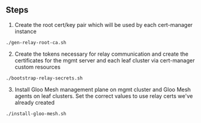 ## Steps

1. Create the root cert/key pair which will be used by each cert-manager instance
```
./gen-relay-root-ca.sh
```
2. Create the tokens necessary for relay communication and create the certificates for the mgmt server and each leaf cluster via cert-manager custom resources
```
./bootstrap-relay-secrets.sh
```
3. Install Gloo Mesh management plane on mgmt cluster and Gloo Mesh agents on leaf clusters. Set the correct values to use relay certs we've already created
```
./install-gloo-mesh.sh
```

